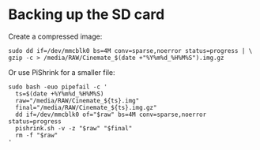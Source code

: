 # Backing up the SD card

Create a compressed image:

```shell
sudo dd if=/dev/mmcblk0 bs=4M conv=sparse,noerror status=progress | \ gzip -c > /media/RAW/Cinemate_$(date +"%Y%m%d_%H%M%S").img.gz
```

Or use PiShrink for a smaller file:

```shell
sudo bash -euo pipefail -c '
  ts=$(date +%Y%m%d_%H%M%S)
  raw="/media/RAW/Cinemate_${ts}.img"
  final="/media/RAW/Cinemate_${ts}.img.gz"
  dd if=/dev/mmcblk0 of="$raw" bs=4M conv=sparse,noerror status=progress
  pishrink.sh -v -z "$raw" "$final"
  rm -f "$raw"
'
```